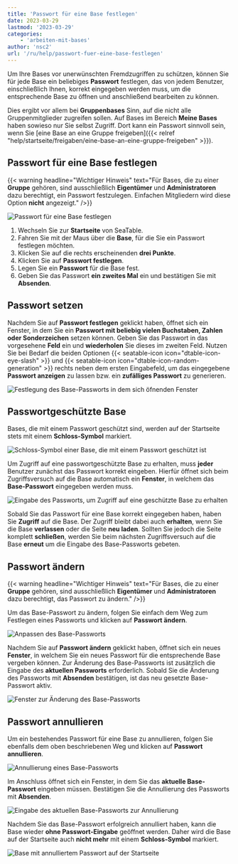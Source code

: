 ```yaml
---
title: 'Passwort für eine Base festlegen'
date: 2023-03-29
lastmod: '2023-03-29'
categories:
    - 'arbeiten-mit-bases'
author: 'nsc2'
url: '/ru/help/passwort-fuer-eine-base-festlegen'
---
```


Um Ihre Bases vor unerwünschten Fremdzugriffen zu schützen, können Sie für jede Base ein beliebiges **Passwort** festlegen, das von jedem Benutzer, einschließlich Ihnen, korrekt eingegeben werden muss, um die entsprechende Base zu öffnen und anschließend bearbeiten zu können.

Dies ergibt vor allem bei **Gruppenbases** Sinn, auf die nicht alle Gruppenmitglieder zugreifen sollen. Auf Bases im Bereich **Meine Bases** haben sowieso nur Sie selbst Zugriff. Dort kann ein Passwort sinnvoll sein, wenn Sie [eine Base an eine Gruppe freigeben]({{< relref "help/startseite/freigaben/eine-base-an-eine-gruppe-freigeben" >}}).

## Passwort für eine Base festlegen

{{< warning  headline="Wichtiger Hinweis"  text="Für Bases, die zu einer **Gruppe** gehören, sind ausschließlich **Eigentümer** und **Administratoren** dazu berechtigt, ein Passwort festzulegen. Einfachen Mitgliedern wird diese Option **nicht** angezeigt." />}}

![Passwort für eine Base festlegen](images/set-password-for-base.png)

1. Wechseln Sie zur **Startseite** von SeaTable.
2. Fahren Sie mit der Maus über die **Base**, für die Sie ein Passwort festlegen möchten.
3. Klicken Sie auf die rechts erscheinenden **drei Punkte**.
4. Klicken Sie auf **Passwort festlegen**.
5. Legen Sie ein **Passwort** für die Base fest.
6. Geben Sie das Passwort **ein zweites Mal** ein und bestätigen Sie mit **Absenden**.

## Passwort setzen

Nachdem Sie auf **Passwort festlegen** geklickt haben, öffnet sich ein Fenster, in dem Sie ein **Passwort mit beliebig vielen Buchstaben, Zahlen oder Sonderzeichen** setzen können. Geben Sie das Passwort in das vorgesehene **Feld** ein und **wiederholen** Sie dieses im zweiten Feld. Nutzen Sie bei Bedarf die beiden Optionen {{< seatable-icon icon="dtable-icon-eye-slash" >}} und {{< seatable-icon icon="dtable-icon-random-generation" >}} rechts neben dem ersten Eingabefeld, um das eingegebene **Passwort anzeigen** zu lassen bzw. ein **zufälliges Passwort** zu generieren.

![Festlegung des Base-Passworts in dem sich öfnenden Fenster](images/set-password-for-base-in-window.png)

## Passwortgeschützte Base

Bases, die mit einem Passwort geschützt sind, werden auf der Startseite stets mit einem **Schloss-Symbol** markiert.

![Schloss-Symbol einer Base, die mit einem Passwort geschützt ist](images/bases-with-a-password.png)

Um Zugriff auf eine passwortgeschützte Base zu erhalten, muss **jeder** Benutzer zunächst das Passwort korrekt eingeben. Hierfür öffnet sich beim Zugriffsversuch auf die Base automatisch ein **Fenster**, in welchem das **Base-Passwort** eingegeben werden muss.

![Eingabe des Passworts, um Zugriff auf eine geschützte Base zu erhalten](images/required-password-to-open-base.png)

Sobald Sie das Passwort für eine Base korrekt eingegeben haben, haben Sie **Zugriff** auf die Base. Der Zugriff bleibt dabei auch **erhalten**, wenn Sie die Base **verlassen** oder die Seite **neu laden**. Sollten Sie jedoch die Seite komplett **schließen**, werden Sie beim nächsten Zugriffsversuch auf die Base **erneut** um die Eingabe des Base-Passworts gebeten.

## Passwort ändern

{{< warning  headline="Wichtiger Hinweis"  text="Für Bases, die zu einer **Gruppe** gehören, sind ausschließlich **Eigentümer** und **Administratoren** dazu berechtigt, das Passwort zu ändern." />}}

Um das Base-Passwort zu ändern, folgen Sie einfach dem Weg zum Festlegen eines Passworts und klicken auf **Passwort ändern**.

![Anpassen des Base-Passworts](images/modify-password-for-a-base.png)

Nachdem Sie auf **Passwort ändern** geklickt haben, öffnet sich ein neues **Fenster**, in welchem Sie ein neues Passwort für die entsprechende Base vergeben können. Zur Änderung des Base-Passworts ist zusätzlich die Eingabe des **aktuellen Passworts** erforderlich. Sobald Sie die Änderung des Passworts mit **Absenden** bestätigen, ist das neu gesetzte Base-Passwort aktiv.

![Fenster zur Änderung des Base-Passworts](images/modify-password-for-a-base-entries.png)

## Passwort annullieren

Um ein bestehendes Passwort für eine Base zu annullieren, folgen Sie ebenfalls dem oben beschriebenen Weg und klicken auf **Passwort annullieren**.

![Annullierung eines Base-Passworts](images/unset-base-password.png)

Im Anschluss öffnet sich ein Fenster, in dem Sie das **aktuelle Base-Passwort** eingeben müssen. Bestätigen Sie die Annullierung des Passworts mit **Absenden**.

![Eingabe des aktuellen Base-Passworts zur Annullierung ](images/unset-base-password-window.png)

Nachdem Sie das Base-Passwort erfolgreich annulliert haben, kann die Base wieder **ohne Passwort-Eingabe** geöffnet werden. Daher wird die Base auf der Startseite auch **nicht mehr** mit einem **Schloss-Symbol** markiert.

![Base mit annulliertem Passwort auf der Startseite](images/base-after-the-annulation-of-the-password.png)
